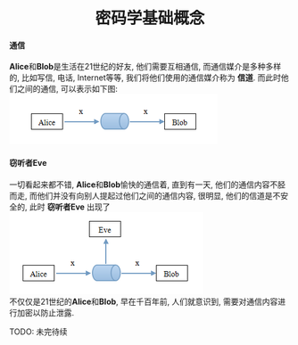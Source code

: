 # <center> 密码学基础概念 </center>
#### 通信
**Alice**和**Blob**是生活在21世纪的好友, 他们需要互相通信, 而通信媒介是多种多样的, 比如写信, 电话, Internet等等, 我们将他们使用的通信媒介称为 **信道**. 而此时他们之间的通信, 可以表示如下图:  
<img src="../_res/crypt_basic_concept1.png">  

#### 窃听者Eve
一切看起来都不错, **Alice**和**Blob**愉快的通信着, 直到有一天, 他们的通信内容不胫而走, 而他们并没有向别人提起过他们之间的通信内容, 很明显, 他们的信道是不安全的, 此时 **窃听者Eve** 出现了
<img src="../_res/crypt_basic_concept2.png">  
不仅仅是21世纪的**Alice**和**Blob**, 早在千百年前, 人们就意识到, 需要对通信内容进行加密以防止泄露. 

TODO: 未完待续